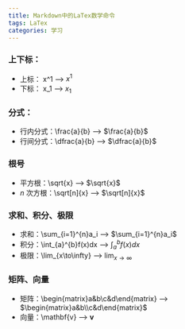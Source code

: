 ```yaml
---
title: Markdown中的LaTex数学命令
tags: LaTex
categories: 学习
---
```

### 上下标：
* 上标： x^1 --> $x^1$
* 下标： x_1 --> $x_1$

### 分式：
* 行内分式：\frac{a}{b} --> $\frac{a}{b}$
* 行间分式：\dfrac{a}{b} --> $\dfrac{a}{b}$

### 根号
* 平方根：\sqrt{x} --> $\sqrt{x}$
* $n$ 次方根：\sqrt[n]{x} --> $\sqrt[n]{x}$

### 求和、积分、极限
* 求和：\sum_{i=1}^{n}a_i --> $\sum_{i=1}^{n}a_i$
* 积分：\int_{a}^{b}f(x)dx --> $\int_{a}^{b}f(x)dx$
* 极限：\lim_{x\to\infty} --> $\lim_{x\to\infty}$

### 矩阵、向量
* 矩阵：\begin{matrix}a&b\\c&d\end{matrix} --> $\begin{matrix}a&b\\c&d\end{matrix}$
* 向量：\mathbf{v} --> $\mathbf{v}$